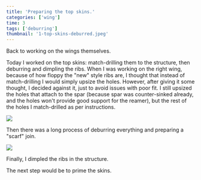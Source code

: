 ```yaml
---
title: 'Preparing the top skins.'
categories: ['wing']
time: 3
tags: ['deburring']
thumbnail: '1-top-skins-deburred.jpeg'
---
```


Back to working on the wings themselves.

<!-- more -->

Today I worked on the top skins: match-drilling them to the structure, then deburring and dimpling the ribs. When I was working on the right wing, because of how floppy the "new" style ribs are, I thought that instead of match-drilling I would simply upsize the holes. However, after giving it some thought, I decided against it, just to avoid issues with poor fit. I still upsized the holes that attach to the spar (because spar was counter-sinked already, and the holes won't provide good support for the reamer), but the rest of the holes I match-drilled as per instructions.

![](./0-top-skins-drilled.jpeg)

Then there was a long process of deburring everything and preparing a "scarf" join.

![](./1-top-skins-deburred.jpeg)

Finally, I dimpled the ribs in the structure.

The next step would be to prime the skins.
